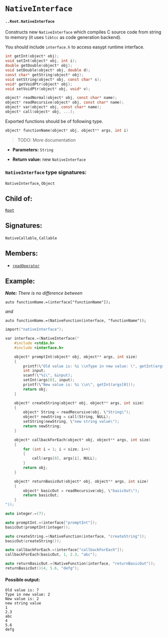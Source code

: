 # `NativeInterface`

#### `..Root.NativeInterface`

Constructs new `NativeInterface` which compiles C source code from string to memory (it uses `libtcc` as code generation backend).

You should include `interface.h` to access easypt runtime interface.

```c
int getInt(object* obj);
void setInt(object* obj, int i);
double getDouble(object* obj);
void setDouble(object* obj, double d);
const char* getString(object* obj);
void setString(object* obj, const char* s);
void* getVoidPtr(object* obj);
void setVoidPtr(object* obj, void* v);

object* readNormal(object* obj, const char* name);
object* readRecursive(object* obj, const char* name);
object* var(object* obj, const char* name);
object* call(object* obj, ...);
```

Exported functions should be of following type.

```c
object* functionName(object* obj, object** args, int i)
```

> TODO: More documentation

* **Parameters:** `String`

* **Return value:** new `NativeInterface`

### `NativeInterface` type signatures:

`NativeInterface`, `Object`

## Child of:

[`Root`](docs..Root.md)

## Signatures:

`NativeCallable`, `Callable`

## Members:

- [`readOperator`](docs..Root.NativeInterface.readOperator.md)

## Example:

_**Note:** There is no difference between_

```
auto functionName.=(interface["functionName"]);
```

_and_

```
auto functionName.=(NativeFunction(interface, "functionName"));
```

```c
import("nativeInterface");

var interface.=(NativeInterface("
    #include <stdio.h>
    #include <interface.h>

    object* promptInt(object* obj, object** args, int size)
    { 
        printf(\"Old value is: %i \\nType in new value: \", getInt(args[0]));
        int input;
        scanf(\"%i\", &input);
        setInt(args[0], input);
        printf(\"New value is: %i \\n\", getInt(args[0]));
        return obj;
    }

    object* createString(object* obj, object** args, int size)
    { 
        object* String = readRecursive(obj, \"String\");
        object* newString = call(String, NULL);
        setString(newString, \"new string value\");
        return newString;
    }

    object* callbackForEach(object* obj, object** args, int size)
    {
        for (int i = 1; i < size; i++)
        {
            call(args[0], args[i], NULL);
        }
        return obj;
    }

    object* returnBasicOut(object* obj, object** args, int size)
    {
        object* basicOut = readRecursive(obj, \"basicOut\");
        return basicOut;
    }
"));

auto integer.=(7);

auto promptInt.=(interface["promptInt"]);
basicOut(promptInt(integer));

auto createString.=(NativeFunction(interface, "createString"));
basicOut(createString());

auto callbackForEach.=(interface["callbackForEach"]);
callbackForEach(basicOut, 1, 2.3, "abc");

auto returnBasicOut.=(NativeFunction(interface, "returnBasicOut"));
returnBasicOut()(4, 5.6, "defg");
```

#### Possible output:

```
Old value is: 7
Type in new value: 2
New value is: 2
new string value
1
2.3
abc
4
5.6
defg
```